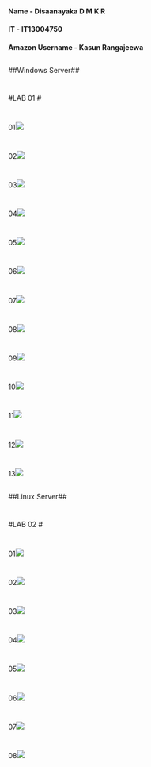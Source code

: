 #### Name - Disaanayaka D M K R 
#### IT   - IT13004750
#### Amazon Username - Kasun Rangajeewa
##
##Windows Server##
#
#LAB 01 #
#
01![](http://i.imgur.com/xPqu4DH.jpg)
#
02![](http://i.imgur.com/aQnHMHg.jpg)
#
03![](http://i.imgur.com/zVKzRvY.jpg)
#
04![](http://i.imgur.com/N8O4HXp.jpg)
#
05![](http://i.imgur.com/faMON0T.jpg)
#
06![](http://i.imgur.com/F93jxVi.jpg)
#
07![](http://i.imgur.com/PKuV6B2.jpg)
#
08![](http://i.imgur.com/PBipE2L.jpg)
#
09![](http://i.imgur.com/LrudW3B.jpg)
#
10![](http://i.imgur.com/jgfgGUm.jpg)
#
11![](http://i.imgur.com/vOsDb30.jpg)
#
12![](http://i.imgur.com/ObxFZjH.jpg)
#
13![](http://i.imgur.com/wrp5bGY.jpg)

##
##Linux Server##
#
#LAB 02 #
#
01![](http://i.imgur.com/ePuNKHU.jpg)
#
02![](http://i.imgur.com/BdMnsLt.jpg)
#
03![](http://i.imgur.com/TzQCHC7.jpg)
#
04![](http://i.imgur.com/mBlM1fZ.jpg)
#
05![](http://i.imgur.com/7VV9k56.jpg)
#
06![](http://i.imgur.com/a4rKcCF.jpg)
#
07![](http://i.imgur.com/ILq7hkO.jpg)
#
08![](http://i.imgur.com/DMDYMzv.jpg)